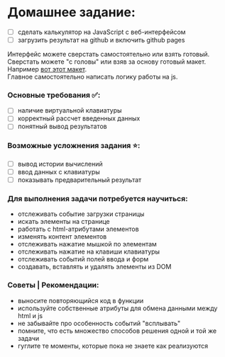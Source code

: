 # **Домашнее задание**:
- [ ] сделать калькулятор на JavaScript с веб-интерфейсом
- [ ] загрузить результат на github и включить github pages

Интерфейс можете сверстать самостоятельно или взять готовый.  
Сверстать можете "с головы" или взяв за основу готовый макет. Например [вот этот макет](https://www.figma.com/file/VEnQOPow9gI64gULgmo8R3/Calculator?node-id=0%3A1&t=cj2a1RRTvgzpyHhF-1).  
Главное самостоятельно написать логику работы на js.  
  
### Основные требования ✅:  
- [ ] наличие виртуальной клавиатуры  
- [ ] корректный рассчет введенных данных  
- [ ] понятный вывод результатов  

### Возможные усложнения задания ⭐:  
- [ ] вывод истории вычислений  
- [ ] ввод данных с клавиатуры  
- [ ] показывать предварительный результат
  
### Для выполнения задачи потребуется научиться:
* отслеживать событие загрузки страницы  
* искать элементы на странице  
* работать с html-атрибутами элементов
* изменять контент элементов  
* отслеживать нажатие мышкой по элементам  
* отслеживать нажатие на клавиши клавиатуры  
* отслеживать событий полей ввода и форм  
* создавать, вставлять и удалять элементы из DOM  

### Советы | Рекомендации:  
* выносите повторяющийся код в функции  
* используйте собственные атрибуты для обмена данными между html и js  
* не забывайте про особенность событий "всплывать"
* помните, что есть множество способов решения одной и той же задачи  
* гуглите те моменты, которые пока не знаете как реализуются  
